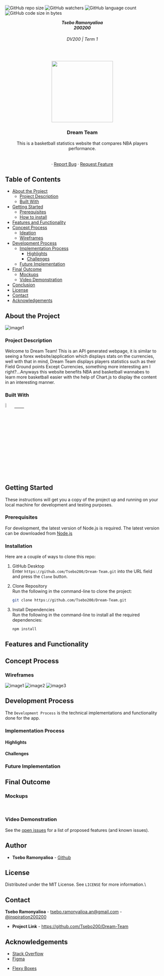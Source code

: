 
<br />

![GitHub repo size](https://img.shields.io/github/repo-size/Tsebo200/Dream-Team?color=lightblue)
![GitHub watchers](https://img.shields.io/github/watchers/Tsebo200/Dream-Team?color=lightblue)
![GitHub language count](https://img.shields.io/github/languages/count/Tsebo200/Dream-Team?color=lightblue)
![GitHub code size in bytes](https://img.shields.io/github/languages/code-size/Tsebo200/Dream-Team?color=lightblue)

<h5 align="center" style="padding:0;margin:0;">Tsebo Ramonyalioa</h5>
<h5 align="center" style="padding:0;margin:0;">200200</h5>
<h6 align="center">DV200 | Term 1</h6>
</br>
<p align="center">

  <a href="https://github.com/Tsebo200/Dream-Team">
    <img src="src/Assets/Images/Dream Team Logo.svg" width="200px">
  </a>

<h3 align="center">Dream Team</h3>

  <p align="center">
    This is a basketball statistics website that compares NBA players performance.<br>

   <br />
   <br />
   <!-- <a href="https://youtu.be/8iZ_rSmcN0E">View Demo</a> -->
    ·
    <a href="https://github.com/Tsebo200/Dream-Team/issues">Report Bug</a>
    ·
    <a href="https://github.com/Tsebo200/Dream-Team/issues">Request Feature</a>
</p>
<!-- TABLE OF CONTENTS -->

## Table of Contents

- [About the Project](#about-the-project)
    - [Project Description](#project-description)
    - [Built With](#built-with)
- [Getting Started](#getting-started)
    - [Prerequisites](#prerequisites)
    - [How to install](#how-to-install)
- [Features and Functionality](#features-and-functionality)
- [Concept Process](#concept-process)
    - [Ideation](#ideation)
    - [Wireframes](#wireframes)
- [Development Process](#development-process)
    - [Implementation Process](#implementation-process)
        - [Highlights](#highlights)
        - [Challenges](#challenges)
    - [Future Implementation](#peer-reviews)
- [Final Outcome](#final-outcome)
    - [Mockups](#mockups)
    - [Video Demonstration](#video-demonstration)
- [Conclusion](#conclusion)
- [License](#license)
- [Contact](#contact)
- [Acknowledgements](#acknowledgements)

<!--PROJECT DESCRIPTION-->

## About the Project

<!-- header image of project -->

![image1][image1]

### Project Description

Welcome to Dream Team! This is an API generated webpage, it is similar to seeing a forex website/application which displays stats on the currencies, well with that in mind, Dream Team displays players statistics such as their Field Ground points  Except Currencies, something more interesting am I right?...Anyways this website benefits NBA and basketball wannabes to learn more basketball easier with the help of Chart.js to display the content in an interesting manner.

### Built With
<!-- [<img src="https://www.svgrepo.com/show/331488/mongodb.svg" width="5%" height="5%">&nbsp;&nbsp;&nbsp;&nbsp;&nbsp;&nbsp;&nbsp;&nbsp;](https://www.mongodb.com/cloud/atlas/lp/try4?utm_source=google&utm_campaign=gs_emea_south_africa_search_core_brand_atlas_desktop&utm_term=mongodb&utm_medium=cpc_paid_search&utm_ad=e&utm_ad_campaign_id=12212624560&adgroup=115749711783) -->

<!-- [<img src="https://www.vectorlogo.zone/logos/expressjs/expressjs-icon.svg" width="5%" height="5%">&nbsp;&nbsp;&nbsp;&nbsp;&nbsp;&nbsp;&nbsp;&nbsp;](https://expressjs.com/) -->
[<img src="https://upload.wikimedia.org/wikipedia/commons/thumb/a/a7/React-icon.svg/2300px-React-icon.svg.png" width="6%" height="6%">&nbsp;&nbsp;&nbsp;&nbsp;&nbsp;&nbsp;&nbsp;&nbsp;](https://reactjs.org/)

<!-- [<img src="https://upload.wikimedia.org/wikipedia/commons/thumb/d/d9/Node.js_logo.svg/590px-Node.js_logo.svg.png?20170401104355" width="7%" height="7%">&nbsp;&nbsp;&nbsp;&nbsp;&nbsp;&nbsp;&nbsp;&nbsp;](https://nodejs.org/en/) -->

<!-- [<img src="https://cdn.jsdelivr.net/gh/devicons/devicon/icons/ionic/ionic-original.svg" width="7%" height="7%">&nbsp;&nbsp;&nbsp;&nbsp;&nbsp;&nbsp;&nbsp;&nbsp;](https://ionicframework.com/)
[<img src="https://raw.githubusercontent.com/nodemailer/nodemailer/master/assets/nm_logo_200x136.png" width="7%" height="7%">&nbsp;&nbsp;&nbsp;&nbsp;&nbsp;&nbsp;&nbsp;&nbsp;](https://nodemailer.com/about/) -->


<!-- ### Hosted With
[<img src="https://cdn.jsdelivr.net/gh/devicons/devicon/icons/heroku/heroku-original.svg" width="5%" height="7%">&nbsp;&nbsp;&nbsp;&nbsp;&nbsp;&nbsp;&nbsp;&nbsp;](https://www.heroku.com/) -->

<!-- GETTING STARTED -->
<!-- Make sure to add appropriate information about what prerequesite technologies the user would need and also the steps to install your project on their own mashines -->

## Getting Started

These instructions will get you a copy of the project up and running on your local machine for development and testing purposes.

### Prerequisites

For development, the latest version of Node.js is required. The latest version can be downloaded from [Node.js](https://nodejs.org/en/download/)

### Installation

Here are a couple of ways to clone this repo:

1.  GitHub Desktop </br>
    Enter `https://github.com/Tsebo200/Dream-Team.git` into the URL field and press the `Clone` button.

2.  Clone Repository </br>
    Run the following in the command-line to clone the project:

    ```sh
    git clone https://github.com/Tsebo200/Dream-Team.git
    ```

3.  Install Dependencies </br>
    Run the following in the command-line to install all the required dependencies:

    ```sh
    npm install
    ```

## Features and Functionality

<!-- note how you can use your gitHub link. Just make a path to your assets folder -->




<!-- CONCEPT PROCESS -->
<!-- Briefly eOpenStacklain your concept ideation process -->
<!-- here you will add things like wireframing, data structure planning, anything that shows your process. You need to include images-->

## Concept Process

<!-- We really went with a simple and a minimalistic UI design. OpenStack is there to be functional and helpful to any newcomer or veteran of OpenStack. Where they can simply ask, answer and view questions in a quick, concise and effective way. We stick to a simple orange with accents of a baby blue palette, with a light-themed website. A UI trend that really started to rise among web apps, was rounded corners, so we also incorporated that into our design, just to round it off even further. -->

### Wireframes

<!-- ![image8](client/src/Assets/mockups/wireframes.jpg) -->
![image1](src/Assets/Landing%20Page.jpg)
![image2](src/Assets/Comparison%20Page.jpg)
![image3](src/Assets/Timeline%20Page.jpg)

## Development Process

The `Development Process` is the technical implementations and functionality done for the app.

### Implementation Process

<!-- - I used `npx create-react app` to create this React project. I implemented component-based development instead of classes. By doing this, I will be able to easily inject and eject components and sub-components into my project, making it refactorable and reusable instead of writing up classes I have to do everytime making it tedious and redundant

- I implemented to `scss` for the styling of my project and used `module.scss` to style each individual component. An id get given to each classname, making the styling super easy

- I incorporated MongoDB Atlas as my database where I will get and send my data to.

- `axios` was implemented so that I can make HTTP requests to the database server so that I can retrieve, edit, delete and send (CRUD) data to it

- ExpressJS & NodeJS was used so that I can write JavaScript in both my front-end and back-end

- ExpressJS was also used to communicate to my database

- I utilised the `cors` middleware to bypass any errors I will encounter when utilising MongoDB -->

#### Highlights

<!-- stipulated the highlight you eOpenStackerienced with the project -->

<!-- - A very big high point was seeing the data from my backend being populated dynamically in my front-end.
- It was also really amazing to see our site being hosted on Heroku, for the entire digital world to see and interact with
- Fixing all the annoying bugs will always be a plus point
- Handing in the project on time
- Working with deployment software like Heroku -->

#### Challenges

<!-- stipulated the challenges you faced with the project and why you think you faced it or how you think you'll solve it (if not solved) -->

<!-- - Something we unfortunately could not implement because of time restrictions was Amazon's S3 Bucket's, in the end we had to drop it revert back to Multer for image uploading
- A big challenge was the tag handling in the question's portal, with the help of the team, we were able to get it working
- Getting the emailer to work was also a big pain point, but eventually after a lot of trial-and-error we got it working -->

### Future Implementation

<!-- TODO Change this! -->

<!-- stipulate functionality and improvements that can be implemented in the future. -->

<!-- - We would like to make this a fully responsive website
- We would like to implement dark mode
- Implement Pagination on Questions Page -->

<!-- MOCKUPS -->

## Final Outcome

### Mockups

<!-- TODO Change this -->

<!-- ![image2][image2]
![image3][image3]
![image4][image4] -->
<br>


<!-- VIDEO DEMONSTRATION -->

### Video Demonstration

<!-- TODO Change this -->

<!-- To see a run through of OpenStack, click below: -->

<!-- [View Demonstration](https://youtu.be/8iZ_rSmcN0E) -->

See the [open issues](https://github.com/Tsebo200/Dream-Team/issues) for a list of proposed features (and known issues).

<!-- AUTHORS -->

## Author
- **Tsebo Ramonyalioa** - [Github](https://github.com/Tsebo200)


<!-- LICENSE -->

## License

Distributed under the MIT License. See `LICENSE` for more information.\

<!-- LICENSE -->

## Contact
**Tsebo Ramonyalioa** - [tsebo.ramonyalioa.an@gmail.com](mailto:tsebo.ramonyalioa.an@gmail.com) - [@inspiration200200](https://www.instagram.com/inspiration__200) 

- **Project Link** - https://github.com/Tsebo200/Dream-Team

<!-- ACKNOWLEDGEMENTS -->

## Acknowledgements

<!-- all resources that you used and Acknowledgements here -->
<!-- TODO Change this -->

- [Stack Overflow](https://stackoverflow.com/)
- [Figma](https://www.figma.com/)
<!-- - [Lecturer](https://github.com/MikeMaynard14) -->
<!-- - [Freepik](https://www.freepik.com) -->
<!-- - [Miro](https://miro.com/?utm_source=google&utm_medium=cpc&utm_campaign=S|GOO|BRN|ZA|EN-EN|Brand|Exact&utm_adgroup=&utm_custom=18259414532&utm_content=620159863882&utm_term=miro&device=c&location=1028971) -->
<!-- - [Mongoose Docs](https://mongoosejs.com/docs/api.html) -->
<!-- - [MockupWorld](https://www.mockupworld.co/) -->
- [Flexy Boxes](https://the-echoplex.net/flexyboxes/)


 [image1]: client/readme-assets/about-project.png
<!-- [image2]: client/readme-assets/register.jpg
[image3]: client/readme-assets/verify.jpg
[image4]: client/readme-assets/question.jpg
[image5]: client/readme-assets/answer.jpg
[image6]: client/src/Assets/mockups/mockup6.jpg
[image7]: client/src/Assets/mockups/mockup7.jpg
[image8]: client/src/Assets/mockups/wireframes.jpg
[image9]: client/src/Assets/mockups/moodboard.jpg
[image10]: Images/mockup10.jpg
[image11]: Images/mockup2.jpg
[image12]: Images/mockup3.jpg
[image13]: Images/mockup4.jpg
[image14]: client/src/Assets/mockups/mockup8.jpg -->

<!-- [linkedin-shield]: https://img.shields.io/badge/-LinkedIn-black.svg?style=flat-square&logo=linkedin&colorB=555
[linkedin-url]: https://www.linkedin.com/in/tsebo-ramonyalioa-2392381b4/
[instagram-shield]: https://img.shields.io/badge/-Instagram-black.svg?style=flat-square&logo=instagram&colorB=555
[instagram-url]: https://www.instagram.com/wiaan.dev/ -->
